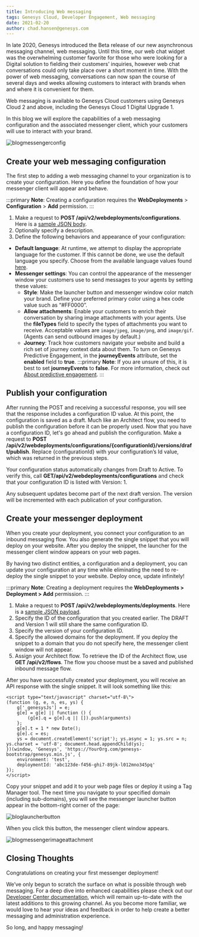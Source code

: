 ```yaml
---
title: Introducing Web messaging
tags: Genesys Cloud, Developer Engagement, Web messaging
date: 2021-02-20
author: chad.hansen@genesys.com
---
```


In late 2020, Genesys introduced the Beta release of our new asynchronous messaging channel, web messaging. Until this time, our web chat widget was the overwhelming customer favorite for those who were looking for a Digital solution to fielding their customers’ inquiries, however web chat conversations could only take place over a short moment in time. With the power of web messaging, conversations can now span the course of several days and weeks allowing customers to interact with brands when and where it is convenient for them.

Web messaging is available to Genesys Cloud customers using Genesys Cloud 2 and above, including the Genesys Cloud 1 Digital Upgrade 1.

In this blog we will explore the capabilities of a web messaging configuration and the associated messenger client, which your customers will use to interact with your brand.

![blogmessengerconfig](blogmessengerconfig.png)

## Create your web messaging configuration

The first step to adding a web messaging channel to your organization is to create your configuration. Here you define the foundation of how your messenger client will appear and behave.
    
:::primary
**Note**: Creating a configuration requires the **WebDeployments** > **Configuration** > **Add** permission.
:::

1.	Make a request to **POST /api/v2/webdeployments/configurations**.  Here is a [sample JSON body](/api/webmessaging/configure.html#example_messenger_configuration).
2.	Optionally specify a description.
3.	Define the following behaviors and appearance of your configuration:
- **Default language**: At runtime, we attempt to display the appropriate language for the customer. If this cannot be done, we use the default language you specify. Choose from the available language values found [here](/api/webmessaging/configure.html#languages).
- **Messenger settings**: You can control the appearance of the messenger window your customers use to send messages to your agents by setting these values:
    - **Style**: Make the launcher button and messenger window color match your brand. Define your preferred primary color using a hex code value such as “#FF0000”.
    - **Allow attachments**: Enable your customers to enrich their conversation by sharing image attachments with your agents. Use the **fileTypes** field to specify the types of attachments you want to receive. Acceptable values are `image/jpeg`, `image/png`, and `image/gif`. (Agents can send outbound images by default.)
    - **Journey**: Track how customers navigate your website and build a rich set of journey context data about them. To turn on Genesys Predictive Engagement, in the **journeyEvents** attribute, set the **enabled** field to **true**.
:::primary
**Note**: If you are unsure of this, it is best to set **journeyEvents** to **false**. For more information, check out [About predictive engagement](https://help.mypurecloud.com/articles/about-predictive-engagement/).
:::

## Publish your configuration
After running the POST and receiving a successful response, you will see that the response includes a configuration ID value. At this point, the configuration is saved as a draft. Much like an Architect flow, you need to publish the configuration before it can be properly used. Now that you have a configuration ID, let's go ahead and publish the configuration. Make a request to **POST /api/v2/webdeployments/configurations/{configurationId}/versions/draft/publish**. Replace {configurationId} with your configuration’s Id value, which was returned in the previous steps.

Your configuration status automatically changes from Draft to Active. To verify this, call **GET/api/v2/webdeployments/configurations** and check that your configuration ID is listed with Version: 1.

Any subsequent updates become part of the next draft version.  The version will be incremented with each publication of your configuration.

## Create your messenger deployment

When you create your deployment, you connect your configuration to an inbound messaging flow. You also generate the single snippet that you will deploy on your website. After you deploy the snippet, the launcher for the messenger client window appears on your web pages.

By having two distinct entities, a configuration and a deployment, you can update your configuration at any time while eliminating the need to re-deploy the single snippet to your website. Deploy once, update infinitely!

:::primary
**Note**: Creating a deployment requires the **WebDeployments > Deployment > Add** permission.
:::

1.	Make a request to **POST /api/v2/webdeployments/deployments**.  Here is a [sample JSON payload](/api/webmessaging/configure.html#example_messenger_deployment).
2.	Specify the ID of the configuration that you created earlier. The DRAFT and Version 1 will still share the same configuration ID.
3.	Specify the version of your configuration ID.
4.	Specify the allowed domains for the deployment. If you deploy the snippet to a domain that you do not specify here, the messenger client window will not appear.
5.	Assign your Architect flow. To retrieve the ID of the Architect flow, use **GET /api/v2/flows**. The flow you choose must be a saved and published inbound message flow.

After you have successfully created your deployment, you will receive an API response with the single snippet. It will look something like this:
```{ "title": "Example single snippet", "language": "html"}
<script type="text/javascript" charset="utf-8\">
(function (g, e, n, es, ys) {
    g['_genesysJs'] = e;
    g[e] = g[e] || function () {
        (g[e].q = g[e].q || []).push(arguments)
    };
    g[e].t = 1 * new Date();
    g[e].c = es;
    ys = document.createElement('script'); ys.async = 1; ys.src = n; ys.charset = 'utf-8'; document.head.appendChild(ys);
})(window, 'Genesys', 'https://YourOrg.com/genesys-bootstrap/genesys.min.js', {
    environment: 'test',
    deploymentId: 'abc123de-f456-ghi7-89jk-l012mno345pq'
});
</script>
```

Copy your snippet and add it to your web page files or deploy it using a Tag Manager tool. The next time you navigate to your specified domain (including sub-domains), you will see the messenger launcher button appear in the bottom-right corner of the page:

![bloglauncherbutton](bloglauncherbutton.png)

When you click this button, the messenger client window appears.

![blogmessengerimageattachment](blogmessengerimageattachment.png)


## Closing Thoughts
Congratulations on creating your first messenger deployment!

We’ve only begun to scratch the surface on what is possible through web messaging. For a deep dive into enhanced capabilities please check out our [Developer Center documentation](/api/webmessaging/), which will remain up-to-date with the latest additions to this growing channel. As you become more familiar, we would love to hear your ideas and feedback in order to help create a better messaging and administration experience.

So long, and happy messaging!
